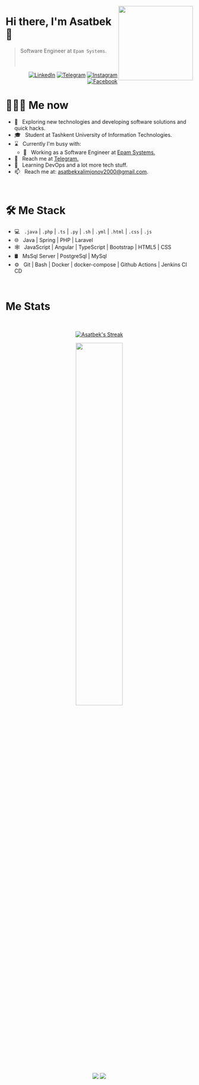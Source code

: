 <a href="https://t.me/AsadbekXalimjonov"><img src="memoji.png" align="right" height="200"/></a>

# Hi there, I'm Asatbek 👋

> Software Engineer at `Epam Systems`.
<br/><br/><br/>

<p align="end">
<a href="https://www.linkedin.com/in/asatbekxalimjonov/"><img alt="LinkedIn" src="https://img.shields.io/badge/LinkedIn-gray?style=flat-square&logo=linkedin"></a>
<a href="https://t.me/AsadbekXalimjonov"><img alt="Telegram" src="https://img.shields.io/badge/telegram-gray?style=flat-square&logo=telegram"></a>
<a href="https://instagram.com/asadbekcs"><img alt="Instagram" src="https://img.shields.io/badge/instagram-gray?style=flat-square&logo=instagram"></a>
<a href="https://facebook.com/asadbekCS"><img alt="Facebook" src="https://img.shields.io/badge/facebook-gray?style=flat-square&logo=facebook"></a>
</p>

<h1> 👨🏻‍💻 Me now </h1>

- 🤔 &nbsp; Exploring new technologies and developing software solutions and quick hacks.
- 🎓 &nbsp; Student at Tashkent University of Information Technologies.
- ⌛️ &nbsp; Currently I'm busy with:
  - 💼 &nbsp; Working as a Software Engineer at [Epam Systems.](https://www.epam.com/)
- 📝 &nbsp; Reach me at [Telegram.](https://t.me/AsadbekXalimjonov)
- 🌱 &nbsp; Learning DevOps and a lot more tech stuff.
- 📫 &nbsp; Reach me at: asatbekxalimjonov2000@gmail.com.

<br/>

<h1>🛠 Me Stack</h1>

- 💻 &nbsp; `.java` | `.php` | `.ts` | `.py` | `.sh` | `.yml` | `.html` | `.css` | `.js`
- 🌐 &nbsp; Java | Spring | PHP | Laravel
- 🕸 &nbsp; JavaScript | Angular | TypeScript | Bootstrap | HTML5 | CSS
- 🛢 &nbsp; MsSql Server | PostgreSql | MySql
- ⚙️ &nbsp; Git | Bash | Docker | docker-compose | Github Actions | Jenkins CI CD

<br/>

<h1>Me Stats</h1>

<div align="center">
<div>
 <br/>

[![Asatbek's Streak](https://github-readme-streak-stats.herokuapp.com?user=asatbekDeveloper&theme=dark&date_format=M%20j%5B%2C%20Y%5D&border=FFFFFF&ring=3722DD)](https://git.io/streak-stats)

<p align="center">
    <a href="https://leetcode.com/asatbek/"><img width="50%" src="https://leetcode.card.workers.dev/asatbek?theme=dark&font=baloo&extension=null&border=2&border_radius=8"></a>
</p>
  
[![](https://komarev.com/ghpvc/?username=asatbekDeveloper&color=orange&label=Profile%20Views)](https://github.com/asatbekDeveloper/asatbekDeveloper)
[![](https://img.shields.io/github/followers/asatbekDeveloper?label=GitHub%20Followers)](https://github.com/asatbekDeveloper)
